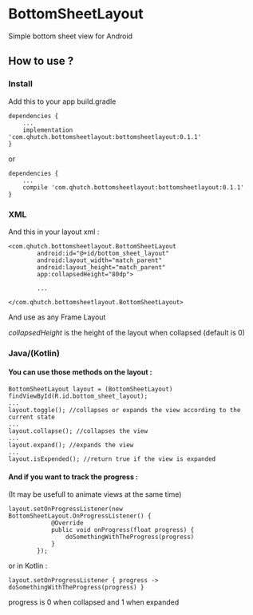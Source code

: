 # BottomSheetLayout
Simple bottom sheet view for Android

## How to use ?


### Install
Add this to your app build.gradle
```
dependencies {
    ...
    implementation 'com.qhutch.bottomsheetlayout:bottomsheetlayout:0.1.1'
}
```
or
```
dependencies {
    ...
    compile 'com.qhutch.bottomsheetlayout:bottomsheetlayout:0.1.1'
}
```



### XML

And this in your layout xml :
```
<com.qhutch.bottomsheetlayout.BottomSheetLayout
        android:id="@+id/bottom_sheet_layout"
        android:layout_width="match_parent"
        android:layout_height="match_parent"
        app:collapsedHeight="80dp">
        
        ...
        
</com.qhutch.bottomsheetlayout.BottomSheetLayout>
```
And use as any Frame Layout

*collapsedHeight* is the height of the layout when collapsed (default is 0)


### Java/(Kotlin)

#### You can use those methods on the layout :
```
BottomSheetLayout layout = (BottomSheetLayout) findViewById(R.id.bottom_sheet_layout);
...
layout.toggle(); //collapses or expands the view according to the current state
...
layout.collapse(); //collapses the view
...
layout.expand(); //expands the view
...
layout.isExpended(); //return true if the view is expanded
```


#### And if you want to track the progress :
(It may be usefull to animate views at the same time)
```
layout.setOnProgressListener(new BottomSheetLayout.OnProgressListener() {
            @Override
            public void onProgress(float progress) {
                doSomethingWithTheProgress(progress)
            }
        });
```
or in Kotlin :
```
layout.setOnProgressListener { progress -> doSomethingWithTheProgress(progress) }
```
progress is 0 when collapsed and 1 when expanded
